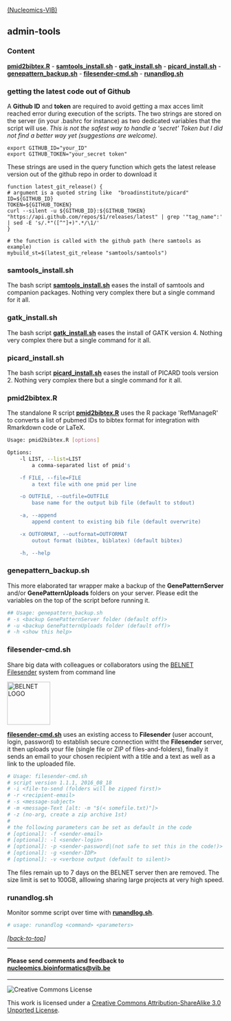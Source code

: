 [(Nucleomics-VIB)](https://github.com/Nucleomics-VIB)
## admin-tools 

### Content
**[pmid2bibtex.R](#pmid2bibtexr)** - **[samtools_install.sh](#samtools_installsh)** - **[gatk_install.sh](#gatk_installsh)** - **[picard_install.sh](#picard_installsh)** - **[genepattern_backup.sh](#genepattern_backupsh)** - **[filesender-cmd.sh](#filesender-cmdsh)** - **[runandlog.sh](#runandlogsh)** 

<hl>

### **getting the latest code out of Github**
	
A **Github ID** and **token** are required to avoid getting a max acces limit reached error during execution of the scripts. The two strings are stored on the server (in your .bashrc for instance) as two dedicated variables that the script will use. *This is not the safest way to handle a 'secret' Token but I did not find a better way yet (suggestions are welcome)*.

```
export GITHUB_ID="your_ID"
export GITHUB_TOKEN="your_secret token"
```

These strings are used in the query function which gets the latest release version out of the github repo in order to download it

```
function latest_git_release() {
# argument is a quoted string like  "broadinstitute/picard"
ID=${GITHUB_ID}
TOKEN=${GITHUB_TOKEN}
curl --silent -u ${GITHUB_ID}:${GITHUB_TOKEN} "https://api.github.com/repos/$1/releases/latest" | grep '"tag_name":' | sed -E 's/.*"([^"]+)".*/\1/'
}
	
# the function is called with the github path (here samtools as example)
mybuild_st=$(latest_git_release "samtools/samtools")
```

### **samtools_install.sh**

The bash script **[samtools_install.sh](samtools_install.sh)** eases the install of samtools and companion packages. Nothing very complex there but a single command for it all.

### **gatk_install.sh**

The bash script **[gatk_install.sh](gatk_install.sh)** eases the install of GATK version 4. Nothing very complex there but a single command for it all.

### **picard_install.sh**

The bash script **[picard_install.sh](picard_install.sh)** eases the install of PICARD tools version 2. Nothing very complex there but a single command for it all.


### **pmid2bibtex.R**

The standalone R script **[pmid2bibtex.R](pmid2bibtex.R)** uses the R package 'RefManageR' to converts a list of pubmed IDs to bibtex format for integration with Rmarkdown code or LaTeX.

```bash
Usage: pmid2bibtex.R [options]

Options:
	-l LIST, --list=LIST
		a comma-separated list of pmid's

	-f FILE, --file=FILE
		a text file with one pmid per line

	-o OUTFILE, --outfile=OUTFILE
		base name for the output bib file (default to stdout)

	-a, --append
		append content to existing bib file (default overwrite)

	-x OUTFORMAT, --outformat=OUTFORMAT
		outout format (bibtex, biblatex) (default bibtex)

	-h, --help
```

### **genepattern_backup.sh**

This more elaborated tar wrapper make a backup of the **GenePatternServer** and/or **GenePatternUploads** folders on your server. Please edit the variables on the top of the script before running it.

```bash
## Usage: genepattern_backup.sh
# -s <backup GenePatternServer folder (default off)>
# -u <backup GenePatternUploads folder (default off)>
# -h <show this help>
```

### **filesender-cmd.sh**

Share big data with colleagues or collaborators using the [BELNET Filesender](https://www.belnet.be/en/services/identity-mobility-federation/filesender) system from command line

<img src="https://federation.belnet.be/images/belnetlogo.png" alt="BELNET LOGO" style="width: 100px;"/>

**[filesender-cmd.sh](filesender-cmd.sh)** uses an existing access to **Filesender** (user account, login, password) to establish secure connection witht the **Filesender** server, it then uploads your file (single file or ZIP of files-and-folders), finally it sends an email to your chosen recipient with a title and a text as well as a link to the uploaded file.
```bash
# Usage: filesender-cmd.sh 
# script version 1.1.1, 2016_08_18
# -i <file-to-send (folders will be zipped first)> 
# -r <recipient-email>
# -s <message-subject>
# -m <message-Text [alt: -m "$(< somefile.txt)"]>
# -z (no-arg, create a zip archive 1st)
#
# the following parameters can be set as default in the code
# [optional]: -f <sender-email>
# [optional]: -l <sender-login>
# [optional]: -p <sender-password|(not safe to set this in the code!)>
# [optional]: -g <sender-IDP>
# [optional]: -v <verbose output (default to silent)>
```

The files remain up to 7 days on the BELNET server then are removed. The size limit is set to 100GB, alllowing sharing large projects at very high speed.

### **runandlog.sh**

Monitor somme script over time with **[runandlog.sh](runandlog.sh)**.

```bash
# usage: runandlog <command> <parameters>
```

*[[back-to-top](#top)]*  

<hr>

<h4>Please send comments and feedback to <a href="mailto:nucleomics.bioinformatics@vib.be">nucleomics.bioinformatics@vib.be</a></h4>

<hr>

![Creative Commons License](http://i.creativecommons.org/l/by-sa/3.0/88x31.png?raw=true)

This work is licensed under a [Creative Commons Attribution-ShareAlike 3.0 Unported License](http://creativecommons.org/licenses/by-sa/3.0/).
